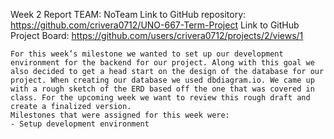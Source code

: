 Week 2 Report
TEAM: NoTeam
Link to GitHub repository: https://github.com/crivera0712/UNO-667-Term-Project
Link to GitHub Project Board: https://github.com/users/crivera0712/projects/2/views/1

	For this week’s milestone we wanted to set up our development environment for the backend for our project. Along with this goal we also decided to get a head start on the design of the database for our project. When creating our database we used dbdiagram.io. We came up with a rough sketch of the ERD based off the one that was covered in class. For the upcoming week we want to review this rough draft and create a finalized version. 
	Milestones that were assigned for this week were: 
    - Setup development environment 

